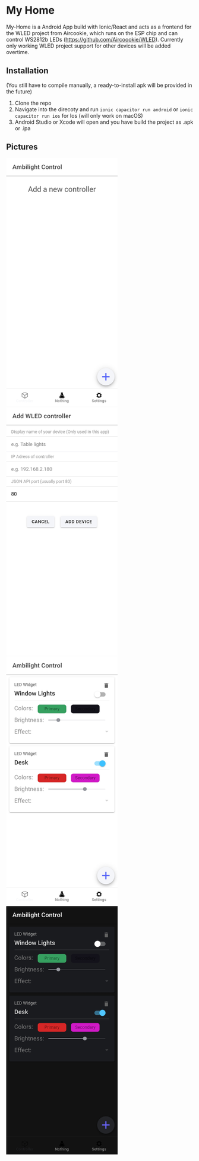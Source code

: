 # My Home

My-Home is a Android App build with Ionic/React and acts as a frontend for the WLED project from Aircookie,
which runs on the ESP chip and can control WS2812b LEDs (https://github.com/Aircoookie/WLED).
Currently only working WLED project support for other devices will be added overtime.

## Installation

(You still have to compile manually, a ready-to-install apk will be provided in the future)

1. Clone the repo
2. Navigate into the direcoty and run
`ionic capacitor run android` or
`ionic capacitor run ios` for Ios (will only work on macOS)
3. Android Studio or Xcode will open and you have build the project as .apk or .ipa

## Pictures
<img src="https://raw.githubusercontent.com/yloose/my-home/master/Examples/Screenshot1.jpg" width="300">
<img src="https://raw.githubusercontent.com/yloose/my-home/master/Examples/Screenshot2.jpg" width="300">
<img src="https://raw.githubusercontent.com/yloose/my-home/master/Examples/Screenshot3.jpg" width="300">
<img src="https://raw.githubusercontent.com/yloose/my-home/master/Examples/Screenshot4.jpg" width="300">
